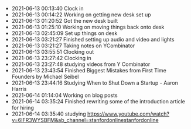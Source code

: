 - 2021-06-13 00:13:40 Clock in
- 2021-06-13 00:14:22 Working on getting new desk set up
- 2021-06-13 01:20:52 Got the new desk built
- 2021-06-13 01:25:10 Working on moving things back onto desk
- 2021-06-13 02:45:09 Set up things on desk
- 2021-06-13 03:21:27 Finished setting up audio and video and lights
- 2021-06-13 03:21:27 Taking notes on YCombinator
- 2021-06-13 03:55:51 Clocking out
- 2021-06-13 23:27:42 Clocking in 
- 2021-06-13 23:27:48 studying videos from Y Combinator
- 2021-06-13 23:43:54 Finished Biggest Mistakes from First Time Founders by Michael Seibel
- 2021-06-13 23:44:16 Studying When to Shut Down a Startup - Aaron Harris
- 2021-06-14 01:14:04 Working on blog posts 
- 2021-06-14 03:35:24 Finished rewriting some of the introduction article for hiring
- 2021-06-14 03:35:40 studying https://www.youtube.com/watch?v=6IFR3WYSBFM&ab_channel=stanfordonlinestanfordonline